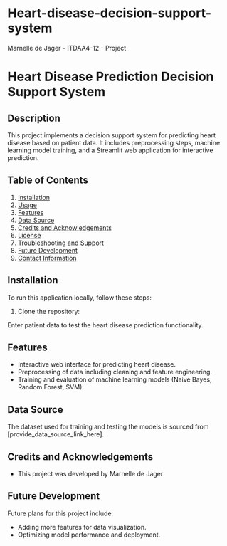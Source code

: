 # Heart-disease-decision-support-system
Marnelle de Jager - ITDAA4-12 - Project

# Heart Disease Prediction Decision Support System

## Description
This project implements a decision support system for predicting heart disease based on patient data. It includes preprocessing steps, machine learning model training, and a Streamlit web application for interactive prediction.

## Table of Contents
1. [Installation](#installation)
2. [Usage](#usage)
3. [Features](#features)
4. [Data Source](#data-source)
5. [Credits and Acknowledgements](#credits-and-acknowledgements)
6. [License](#license)
7. [Troubleshooting and Support](#troubleshooting-and-support)
8. [Future Development](#future-development)
9. [Contact Information](#contact-information)

## Installation
To run this application locally, follow these steps:

1. Clone the repository:


Enter patient data to test the heart disease prediction functionality.

## Features
- Interactive web interface for predicting heart disease.
- Preprocessing of data including cleaning and feature engineering.
- Training and evaluation of machine learning models (Naive Bayes, Random Forest, SVM).

## Data Source
The dataset used for training and testing the models is sourced from [provide_data_source_link_here].

## Credits and Acknowledgements
- This project was developed by Marnelle de Jager


## Future Development
Future plans for this project include:
- Adding more features for data visualization.
- Optimizing model performance and deployment.

